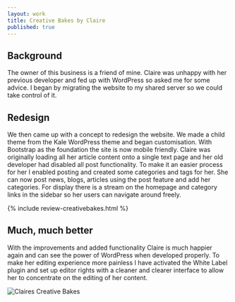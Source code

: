 ```yaml
---
layout: work
title: Creative Bakes by Claire
published: true
---
```


## Background
The owner of this business is a friend of mine. Claire was unhappy with her previous developer and fed up with WordPress so asked me for some advice. I began by migrating the website to my shared server so we could take control of it.

## Redesign
We then came up with a concept to redesign the website. We made a child theme from the Kale WordPress theme and began customisation. With Bootstrap as the foundation the site is now mobile friendly. Claire was originally loading all her article content onto a single text page and her old developer had disabled all post functionality. To make it an easier process for her I enabled posting and created some categories and tags for her. She can now post news, blogs, articles using the post feature and add her categories. For display there is a stream on the homepage and category links in the sidebar so her users can navigate around freely.

{% include review-creativebakes.html %}

## Much, much better
With the improvements and added functionality Claire is much happier again and can see the power of WordPress when developed properly. To make her editing experience more painless I have activated the White Label plugin and set up editor rights with a cleaner and clearer interface to allow her to concentrate on the editing of her content.

![Claires Creative Bakes](https://creativepool.com/files/candidate/portfolio/_w680/1268156.jpg)

